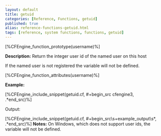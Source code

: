 ```yaml
---
layout: default
title: getuid
categories: [Reference, Functions, getuid]
published: true
alias: reference-functions-getuid.html
tags: [reference, system functions, functions, getuid]
---
```


[%CFEngine_function_prototype(username)%]

**Description:** Return the integer user id of the named user on this host

If the named user is not registered the variable will not be defined.

[%CFEngine_function_attributes(username)%]

**Example:**

[%CFEngine_include_snippet(getuid.cf, #\+begin_src cfengine3, .*end_src)%]

Output:

[%CFEngine_include_snippet(getuid.cf, #\+begin_src\s+example_output\s*, .*end_src)%]
**Notes:**
On Windows, which does not support user ids, the variable will not 
be defined.
